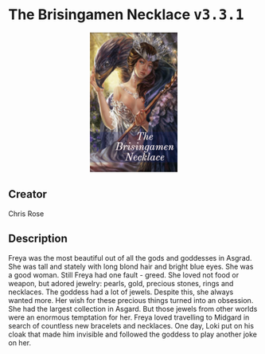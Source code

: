 
# The Brisingamen Necklace <kbd>v3.3.1</kbd>

<center>
  <img src="./cover-1024.jpg"/>
</center>

## Creator
Chris Rose

## Description
Freya was the most beautiful out of all the gods and goddesses in Asgrad. She was tall and stately with long blond hair and bright blue eyes. She was a good woman. Still Freya had one fault - greed. She loved not food or weapon, but adored jewelry: pearls, gold, precious stones, rings and necklaces. The goddess had a lot of jewels. Despite this, she always wanted more. Her wish for these precious things turned into an obsession. She had the largest collection in Asgard. But those jewels from other worlds were an enormous temptation for her. Freya loved travelling to Midgard in search of countless new bracelets and necklaces. One day, Loki put on his cloak that made him invisible and followed the goddess to play another joke on her.
